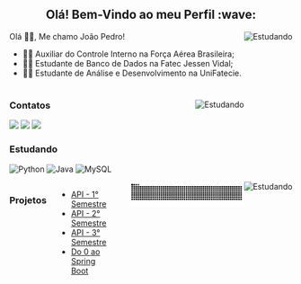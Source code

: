 <div style="text-align: center;" align="center">
  <h2> Olá! Bem-Vindo ao meu Perfil :wave: </h2>
</div>

<img align="right" alt="Estudando" height="135px" src="https://github.com/user-attachments/assets/b117ce78-51b7-4656-82b5-8ad723f5a107">

Olá :raising_hand_man:, Me chamo João Pedro! 

  - :man_pilot: Auxiliar do Controle Interno na Força Aérea Brasileira;
  - :technologist: Estudante de Banco de Dados na Fatec Jessen Vidal;
  - :technologist: Estudante de Análise e Desenvolvimento na UniFatecie.

#

<img align="right" alt="Estudando" height="135px" src="https://github-readme-stats-git-masterrstaa-rickstaa.vercel.app/api/top-langs/?username=BispoJPM&line_height=10&card_width=290&layout=compact&hide_title=false&count_private=true&langs_count=4&show_icons=true&title_color=FF00F6&hide=html,scss,less&bg_color=000&text_color=8B8B8B&border_radius=3&border_color=561760&count_private=true" alt="Most Used Languages">

<h3 align="left">Contatos</h3>

<div> 
  <a href="https://www.instagram.com/jpbacm_/" target="_blank"><img src="https://img.shields.io/badge/-Instagram-%23E4405F?style=for-the-badge&logo=instagram&logoColor=white" target="_blank"></a> 
  <a href = "mailto:marcondesjpb@gmail.com"><img src="https://img.shields.io/badge/-Gmail-%23333?style=for-the-badge&logo=gmail&logoColor=white" target="_blank"></a>
  <a href="https://www.linkedin.com/in/jo%C3%A3o-pedro-563369181/" target="_blank"><img src="https://img.shields.io/badge/-LinkedIn-%230077B5?style=for-the-badge&logo=linkedin&logoColor=white" target="_blank"></a> 
</div>

<h3 align="left">Estudando</h3>

![Python](https://img.shields.io/badge/Python-14354C?style=for-the-badge&logo=python&logoColor=white)
![Java](https://img.shields.io/badge/Java-ED8B00?style=for-the-badge&logo=openjdk&logoColor=white)
![MySQL](https://img.shields.io/badge/MySQL-00000F?style=for-the-badge&logo=mysql&logoColor=white)

<img align="right" alt="Estudando" height="135px" src="https://github-readme-stats-git-masterrstaa-rickstaa.vercel.app/api?username=BispoJPM&hide_title=true&show_icons=true&include_all_commits=false&count_private=true&line_height=25&hide=issues&bg_color=000&title_color=FF00F6&text_color=FFF&border_radius=3&border_color=36123c&icon_color=FF00F6&theme=jolly" alt="GitHub stats">

<div style="display: flex; justify-content: space-between; gap: 20px;">

### Projetos 

- [API - 1° Semestre](https://github.com/Porygon-Users/API-Porygon)<br/>
- [API - 2° Semestre](https://github.com/PorygonAPI/Porygon)<br/>
- [API - 3° Semestre](https://github.com/PorygonAPI/Porygon2)<br/>
- [Do 0 ao Spring Boot](https://github.com/BispoJPM/Projeto_Java)<br/>

#

<picture align="center">
  <source media="(prefers-color-scheme: dark)" srcset="https://raw.githubusercontent.com/BispoJPM/BispoJPM/output/github-contribution-grid-snake-dark.svg">
  <source media="(prefers-color-scheme: light)" srcset="https://raw.githubusercontent.com/BispoJPM/BispoJPM/output/github-contribution-grid-snake-dark.svg">
  <img align="center" alt="github contribution grid snake animation" src="https://raw.githubusercontent.com/BispoJPM/BispoJPM/output/github-contribution-grid-snake.svg">
</picture>
